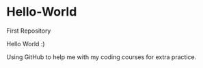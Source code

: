 # Hello-World
First Repository

Hello World :) 

Using GitHub to help me with my coding courses for extra practice.
